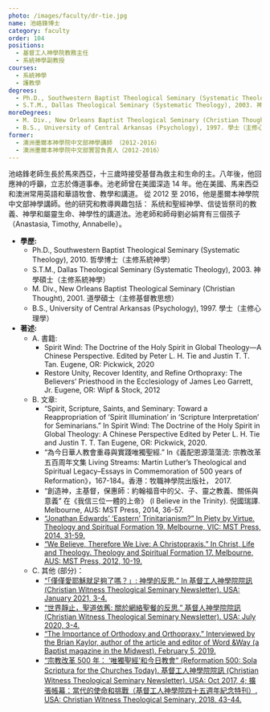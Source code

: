 ```yaml
---
photo: /images/faculty/dr-tie.jpg
name: 池峈鋒博士
category: faculty
order: 104
positions:
  - 基督工人神學院教務主任
  - 系統神學副教授
courses:
  - 系統神學
  - 護教學
degrees:
  - Ph.D., Southwestern Baptist Theological Seminary (Systematic Theology), 2010. 哲學博士（主修系統神學）
  - S.T.M., Dallas Theological Seminary (Systematic Theology), 2003. 神學碩士（主修系統神學）
moreDegrees:
  - M. Div., New Orleans Baptist Theological Seminary (Christian Thought), 2001. 道學碩士（主修基督教思想）
  - B.S., University of Central Arkansas (Psychology), 1997. 學士（主修心理學）
former:
  - 澳洲墨爾本神學院中文部神學講師 （2012-2016）
  - 澳洲墨爾本神學院中文部實習負責人（2012-2016）
---
```


池峈鋒老師生長於馬來西亞，十三歲時接受基督為救主和生命的主。八年後，他回應神的呼籲，立志於傳道事奉。池老師曾在美國深造 14 年。他在美國、馬来西亞和澳洲常用英語和華語牧會、教學和講道。 從 2012 至 2016，他是墨爾本神學院中文部神學講師。他的研究和教導興趣包括： 系统和聖經神學、信徒皆祭司的教義、神學和屬靈生命、神學性的講道法。池老師和師母劉必娟育有三個孩子（Anastasia, Timothy, Annabelle）。

- **學歷:**
  - Ph.D., Southwestern Baptist Theological Seminary (Systematic Theology), 2010. 哲學博士（主修系統神學）
  - S.T.M., Dallas Theological Seminary (Systematic Theology), 2003. 神學碩士（主修系統神學）
  - M. Div., New Orleans Baptist Theological Seminary (Christian Thought), 2001. 道學碩士（主修基督教思想）
  - B.S., University of Central Arkansas (Psychology), 1997. 學士（主修心理學）
- **著述:**
  - A. 書籍:
    - Spirit Wind: The Doctrine of the Holy Spirit in Global Theology—A Chinese Perspective. Edited by Peter L. H. Tie and Justin T. T. Tan. Eugene, OR: Pickwick, 2020
    - Restore Unity, Recover Identity, and Refine Orthopraxy: The Believers’ Priesthood in the Ecclesiology of James Leo Garrett, Jr. Eugene, OR: Wipf & Stock, 2012
  - B. 文章:
    - “Spirit, Scripture, Saints, and Seminary: Toward a Reappropriation of ‘Spirit Illumination’ in ‘Scripture Interpretation’ for Seminarians.” In Spirit Wind: The Doctrine of the Holy Spirit in Global Theology: A Chinese Perspective Edited by Peter L. H. Tie and Justin T. T. Tan Eugene, OR: Pickwick, 2020.
    - “為今日華人教會重尋與實踐唯獨聖經.” In《義配恩源蕩蕩流: 宗教改革五百周年文集 Living Streams: Martin Luther’s Theological and Spiritual Legacy–Essays in Commemoration of 500 years of Reformation》，167-184。香港：牧職神學院出版社， 2017.
    - “創造神，主基督，保惠師：約翰福音中的父、子、靈之教義、關係與意義” 在《我信三位一體的上帝》 (I Believe in the Trinity). 倪國瑞譯. Melbourne, AUS: MST Press, 2014, 36-57.
    - [“Jonathan Edwards’ ‘Eastern’ Trinitarianism?” In Piety by Virtue. Theology and Spiritual Formation 19. Melbourne, VIC: MST Press, 2014, 31-59.](http://issuu.com/mstchinese/docs/mstcj_19)
    - [“We Believe, Therefore We Live: A Christopraxis.” In Christ, Life and Theology. Theology and Spiritual Formation 17. Melbourne, AUS: MST Press, 2012, 10-19.](http://issuu.com/mstchinese/docs/mstcj_17)
  - C. 其他 (部分)：
    - [“「僅僅愛耶穌就足夠了嗎？」: 神學的反思.” In 基督工人神學院院訊 (Christian Witness Theological Seminary Newsletter). USA: January 2021, 3-4.](https://www.cwts.edu/wp-content/uploads/2021/01/2021A.pdf)
    - [“世界靜止，聖道依舊: 關於網絡聖餐的反思.” 基督人神學院院訊 (Christian Witness Theological Seminary Newsletter). USA: July 2020, 3-4.](https://www.cwts.edu/contact-info/newsletter/newsletter-jul2020/)
    - [“The Importance of Orthodoxy and Orthopraxy.” Interviewed by the Brian Kaylor, author of the article and editor of Word &Way (a Baptist magazine in the Midwest). February 5, 2019.](https://wordandway.org/2019/02/05/the-importance-of-orthodoxy-and-orthopraxy/)
    - [“宗教改革 500 年： ‘唯獨聖經’和今日教會” (Reformation 500: Sola Scriptura for the Churches Today). 基督工人神學院院訊 (Christian Witness Theological Seminary Newsletter). USA: Oct 2017, 4; 擴張帳幕：當代的使命和挑戰（基督工人神學院四十五週年紀念特刊）. USA: Christian Witness Theological Seminary, 2018, 43-44.](https://www.cwts.edu/wp-content/uploads/2017/10/2017Oct_Web3.pdf)
